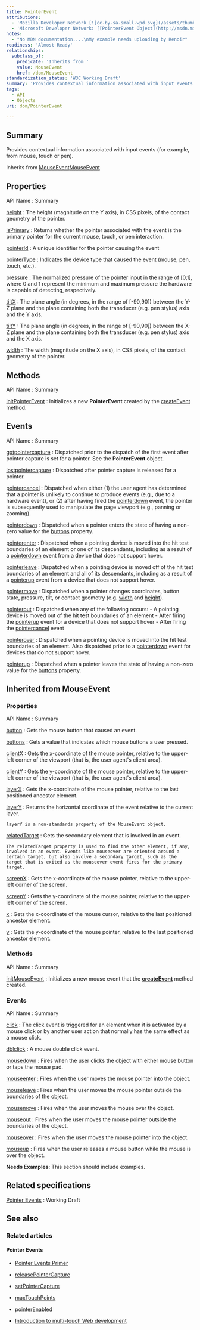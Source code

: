 ```yaml
---
title: PointerEvent
attributions:
  - 'Mozilla Developer Network [![cc-by-sa-small-wpd.svg](/assets/thumb/8/8c/cc-by-sa-small-wpd.svg/120px-cc-by-sa-small-wpd.svg.png)](http://creativecommons.org/licenses/by-sa/3.0/us/): [[PointerEvent(under construction)](https://developer.mozilla.org/en-US/docs/Web/API/PointerEvent) Article]'
  - 'Microsoft Developer Network: [[PointerEvent Object](http://msdn.microsoft.com/en-us/library/ie/hh772103(v=vs.85).aspx) Article]'
notes:
  - "No MDN documentation....\nMy example needs uploading by Renoir"
readiness: 'Almost Ready'
relationships:
  subclass_of:
    predicate: 'Inherits from '
    value: MouseEvent
    href: /dom/MouseEvent
standardization_status: 'W3C Working Draft'
summary: 'Provides contextual information associated with input events (for example, from mouse, touch or pen).'
tags:
  - API
  - Objects
uri: dom/PointerEvent

---
```

## Summary

Provides contextual information associated with input events (for example, from mouse, touch or pen).

Inherits from [MouseEvent](/dom/MouseEvent)[MouseEvent](/dom/MouseEvent)

## Properties

API Name
:   Summary

[height](/dom/PointerEvent/height)
:   The height (magnitude on the Y axis), in CSS pixels, of the contact geometry of the pointer.

[isPrimary](/dom/PointerEvent/isPrimary)
:   Returns whether the pointer associated with the event is the primary pointer for the current mouse, touch, or pen interaction.

[pointerId](/dom/PointerEvent/pointerId)
:   A unique identifier for the pointer causing the event

[pointerType](/dom/PointerEvent/pointerType)
:   Indicates the device type that caused the event (mouse, pen, touch, etc.).

[pressure](/dom/PointerEvent/pressure)
:   The normalized pressure of the pointer input in the range of [0,1], where 0 and 1 represent the minimum and maximum pressure the hardware is capable of detecting, respectively.

[tiltX](/dom/PointerEvent/tiltX)
:   The plane angle (in degrees, in the range of [-90,90]) between the Y-Z plane and the plane containing both the transducer (e.g. pen stylus) axis and the Y axis.

[tiltY](/dom/PointerEvent/tiltY)
:   The plane angle (in degrees, in the range of [-90,90]) between the X-Z plane and the plane containing both the transducer (e.g. pen stylus) axis and the X axis.

[width](/dom/PointerEvent/width)
:   The width (magnitude on the X axis), in CSS pixels, of the contact geometry of the pointer.

## Methods

API Name
:   Summary

[initPointerEvent](/dom/PointerEvent/initPointerEvent)
:   Initializes a new **PointerEvent** created by the [createEvent](/dom/Document/createEvent) method.

## Events

API Name
:   Summary

[gotpointercapture](/dom/PointerEvent/gotpointercapture)
:   Dispatched prior to the dispatch of the first event after pointer capture is set for a pointer. See the **PointerEvent** object.

[lostpointercapture](/dom/PointerEvent/lostpointercapture)
:   Dispatched after pointer capture is released for a pointer.

[pointercancel](/dom/PointerEvent/pointercancel)
:   Dispatched when either (1) the user agent has determined that a pointer is unlikely to continue to produce events (e.g., due to a hardware event), or (2) after having fired the [pointerdown](/dom/PointerEvent/pointerdown) event, the pointer is subsequently used to manipulate the page viewport (e.g., panning or zooming).

[pointerdown](/dom/PointerEvent/pointerdown)
:   Dispatched when a pointer enters the state of having a non-zero value for the [buttons](/dom/MouseEvent/buttons) property.

[pointerenter](/dom/PointerEvent/pointerenter)
:   Dispatched when a pointing device is moved into the hit test boundaries of an element or one of its descendants, including as a result of a [pointerdown](/dom/PointerEvent/pointerdown) event from a device that does not support hover.

[pointerleave](/dom/PointerEvent/pointerleave)
:   Dispatched when a pointing device is moved off of the hit test boundaries of an element and all of its descendants, including as a result of a [pointerup](/dom/PointerEvent/pointerup) event from a device that does not support hover.

[pointermove](/dom/PointerEvent/pointermove)
:   Dispatched when a pointer changes coordinates, button state, pressure, tilt, or contact geometry (e.g. [width](/dom/PointerEvent/width) and [height](/dom/PointerEvent/height)).

[pointerout](/dom/PointerEvent/pointerout)
:   Dispatched when any of the following occurs:
    -   A pointing device is moved out of the hit test boundaries of an element
    -   After firing the [pointerup](/dom/PointerEvent/pointerup) event for a device that does not support hover
    -   After firing the [pointercancel](/dom/PointerEvent/pointercancel) event

[pointerover](/dom/PointerEvent/pointerover)
:   Dispatched when a pointing device is moved into the hit test boundaries of an element. Also dispatched prior to a [pointerdown](/dom/PointerEvent/pointerdown) event for devices that do not support hover.

[pointerup](/dom/PointerEvent/pointerup)
:   Dispatched when a pointer leaves the state of having a non-zero value for the [buttons](/dom/MouseEvent/buttons) property.

## Inherited from MouseEvent

### Properties

API Name
:   Summary

[button](/dom/MouseEvent/button)
:   Gets the mouse button that caused an event.

[buttons](/dom/MouseEvent/buttons)
:   Gets a value that indicates which mouse buttons a user pressed.

[clientX](/dom/MouseEvent/clientX)
:   Gets the x-coordinate of the mouse pointer, relative to the upper-left corner of the viewport (that is, the user agent's client area).

[clientY](/dom/MouseEvent/clientY)
:   Gets the y-coordinate of the mouse pointer, relative to the upper-left corner of the viewport (that is, the user agent's client area).

[layerX](/dom/MouseEvent/layerX)
:   Gets the x-coordinate of the mouse pointer, relative to the last positioned ancestor element.

[layerY](/dom/MouseEvent/layerY)
:   Returns the horizontal coordinate of the event relative to the current layer.

    layerY is a non-standards property of the MouseEvent object.

[relatedTarget](/dom/MouseEvent/relatedTarget)
:   Gets the secondary element that is involved in an event.

    The relatedTarget property is used to find the other element, if any, involved in an event. Events like mouseover are oriented around a certain target, but also involve a secondary target, such as the target that is exited as the mouseover event fires for the primary target.

[screenX](/dom/MouseEvent/screenX)
:   Gets the x-coordinate of the mouse pointer, relative to the upper-left corner of the screen.

[screenY](/dom/MouseEvent/screenY)
:   Gets the y-coordinate of the mouse pointer, relative to the upper-left corner of the screen.

[x](/dom/MouseEvent/x)
:   Gets the x-coordinate of the mouse cursor, relative to the last positioned ancestor element.

[y](/dom/MouseEvent/y)
:   Gets the y-coordinate of the mouse pointer, relative to the last positioned ancestor element.

### Methods

API Name
:   Summary

[initMouseEvent](/dom/MouseEvent/initMouseEvent)
:   Initializes a new mouse event that the [**createEvent**](/dom/Document/createEvent) method created.

### Events

API Name
:   Summary

[click](/dom/MouseEvent/click)
:   The click event is triggered for an element when it is activated by a mouse click or by another user action that normally has the same effect as a mouse click.

[dblclick](/dom/MouseEvent/dblclick)
:   A mouse double click event.

[mousedown](/dom/MouseEvent/mousedown)
:   Fires when the user clicks the object with either mouse button or taps the mouse pad.

[mouseenter](/dom/MouseEvent/mouseenter)
:   Fires when the user moves the mouse pointer into the object.

[mouseleave](/dom/MouseEvent/mouseleave)
:   Fires when the user moves the mouse pointer outside the boundaries of the object.

[mousemove](/dom/MouseEvent/mousemove)
:   Fires when the user moves the mouse over the object.

[mouseout](/dom/MouseEvent/mouseout)
:   Fires when the user moves the mouse pointer outside the boundaries of the object.

[mouseover](/dom/MouseEvent/mouseover)
:   Fires when the user moves the mouse pointer into the object.

[mouseup](/dom/MouseEvent/mouseup)
:   Fires when the user releases a mouse button while the mouse is over the object.

**Needs Examples**: This section should include examples.

## Related specifications

[Pointer Events](http://www.w3.org/TR/pointerevents/)
:   Working Draft

## See also

### Related articles

#### Pointer Events

-   [Pointer Events Primer](/concepts/Pointer_Events)

-   [releasePointerCapture](/dom/Element/releasePointerCapture)

-   [setPointerCapture](/dom/Element/setPointerCapture)

-   [maxTouchPoints](/dom/Navigator/maxTouchPoints)

-   [pointerEnabled](/dom/Navigator/pointerEnabled)

-   [Introduction to multi-touch Web development](/tutorials/mobile_touch)

